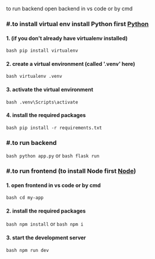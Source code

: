 to run backend 
open backend in vs code or by cmd
### #.to install virtual env install Python first [Python](https://www.python.org/ftp/python/3.13.3/python-3.13.3-amd64.exe)
#### 1. (if you don't already have virtualenv installed)
```bash pip install virtualenv ```
#### 2. create a virtual environment (called '.venv' here)
```bash virtualenv .venv```
#### 3. activate the virtual environment
```bash .venv\Scripts\activate``` 
#### 4. install the required packages
```bash pip install -r requirements.txt```
### #.to run backend
```bash python app.py``` or ```bash flask run ```
### #.to run frontend (to install Node first [Node](https://nodejs.org/en/download/))
#### 1. open frontend in vs code or by cmd
```bash cd my-app```
#### 2. install the required packages
```bash npm install``` or ```bash npm i```
#### 3. start the development server
```bash npm run dev``` 
